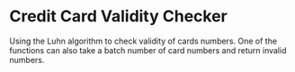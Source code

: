 # Credit Card Validity Checker
 Using the Luhn algorithm to check validity of cards numbers. One of the functions can also take a batch number of card numbers and return invalid numbers.
